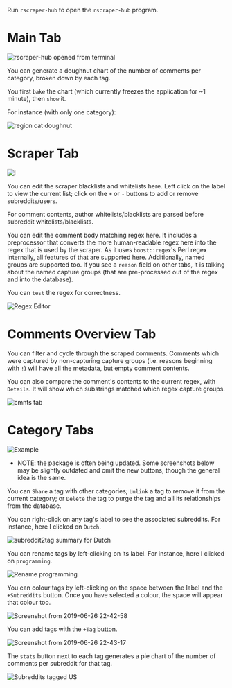 Run `rscraper-hub` to open the `rscraper-hub` program.

# Main Tab

![rscraper-hub opened from terminal](https://user-images.githubusercontent.com/30552567/60246088-e2052000-98b5-11e9-82be-e259d6f30f9e.png)

You can generate a doughnut chart of the number of comments per category, broken down by each tag.

You first `bake` the chart (which currently freezes the application for ~1 minute), then `show` it.

For instance (with only one category):

![region cat doughnut](https://user-images.githubusercontent.com/30552567/60340500-aea0bf00-99a3-11e9-8900-4f5fce4df5e9.png)

# Scraper Tab

![l](https://user-images.githubusercontent.com/30552567/60397047-94501800-9b40-11e9-9023-31b79795a20d.png)

You can edit the scraper blacklists and whitelists here. Left click on the label to view the current list; click on the `+` or `-` buttons to add or remove subreddits/users.

For comment contents, author whitelists/blacklists are parsed before subreddit whitelists/blacklists.

You can edit the comment body matching regex here. It includes a preprocessor that converts the more human-readable regex here into the regex that is used by the scraper. As it uses `boost::regex`'s Perl regex internally, all features of that are supported here. Additionally, named groups are supported too. If you see a `reason` field on other tabs, it is talking about the named capture groups (that are pre-processed out of the regex and into the database).

You can `test` the regex for correctness.

![Regex Editor](https://user-images.githubusercontent.com/30552567/60394879-c18dcd80-9b22-11e9-97c8-c997013d6d21.png)

# Comments Overview Tab

You can filter and cycle through the scraped comments. Comments which were captured by non-capturing capture groups (i.e. reasons beginning with `!`) will have all the metadata, but empty comment contents.

You can also compare the comment's contents to the current regex, with `Details`. It will show which substrings matched which regex capture groups.

![cmnts tab](https://user-images.githubusercontent.com/30552567/60394734-db2e1580-9b20-11e9-8107-4c619c871adf.png)

# Category Tabs

![Example](https://user-images.githubusercontent.com/30552567/60396903-0e7f9d00-9b3f-11e9-845e-28f36e39e2d9.png)

* NOTE: the package is often being updated. Some screenshots below may be slightly outdated and omit the new buttons, though the general idea is the same.

You can `Share` a tag with other categories; `Unlink` a tag to remove it from the current category; or `Delete` the tag to purge the tag and all its relationships from the database.

You can right-click on any tag's label to see the associated subreddits. For instance, here I clicked on `Dutch`.

![subreddit2tag summary for Dutch](https://user-images.githubusercontent.com/30552567/60246564-d8c88300-98b6-11e9-85c9-5d88d7a4d89e.png)

You can rename tags by left-clicking on its label. For instance, here I clicked on `programming`.

![Rename programming](https://user-images.githubusercontent.com/30552567/60246614-f564bb00-98b6-11e9-8b55-ced5d50ff741.png)

You can colour tags by left-clicking on the space between the label and the `+Subreddits` button. Once you have selected a colour, the space will appear that colour too.

![Screenshot from 2019-06-26 22-42-58](https://user-images.githubusercontent.com/30552567/60246656-0a414e80-98b7-11e9-98fb-ceb0b829cb61.png)

You can add tags with the `+Tag` button.

![Screenshot from 2019-06-26 22-43-17](https://user-images.githubusercontent.com/30552567/60246685-1e854b80-98b7-11e9-85cb-4d10f203bd93.png)

The `stats` button next to each tag generates a pie chart of the number of comments per subreddit for that tag.

![Subreddits tagged US](https://i.imgur.com/zVB4f5M.png)
